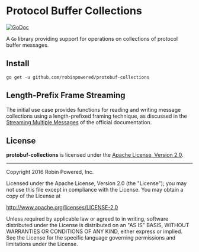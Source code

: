 # Protocol Buffer Collections

[![GoDoc](https://godoc.org/github.com/robinpowered/protobuf-collections?status.svg)](https://godoc.org/github.com/robinpowered/protobuf-collections)

A `Go` library providing support for operations on collections of protocol buffer messages.

## Install
`go get -u github.com/robinpowered/protobuf-collections`

## Length-Prefix Frame Streaming
The initial use case provides functions for reading and writing message collections using a
length-prefixed framing technique, as discussed in the [Streaming Multiple Messages](https://developers.google.com/protocol-buffers/docs/techniques#streaming)
of the official documentation.

## License

**protobuf-collections** is licensed under the [Apache License, Version 2.0][license-file].

--------------------------------------------------------------------------------

Copyright 2016 Robin Powered, Inc.

Licensed under the Apache License, Version 2.0 (the "License");
you may not use this file except in compliance with the License.
You may obtain a copy of the License at

http://www.apache.org/licenses/LICENSE-2.0

Unless required by applicable law or agreed to in writing, software
distributed under the License is distributed on an "AS IS" BASIS,
WITHOUT WARRANTIES OR CONDITIONS OF ANY KIND, either express or implied.
See the License for the specific language governing permissions and
limitations under the License.




[license-file]: LICENSE
